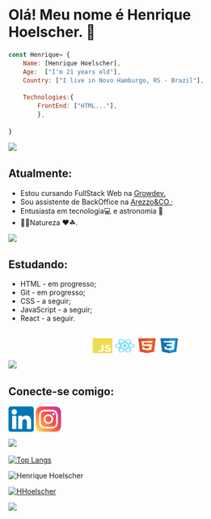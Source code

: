 # Olá! Meu nome é Henrique Hoelscher. 👋 

```javascript
const Henrique= {
    Name: [Henrique Hoelscher],
    Age:  ["I'm 21 years old"],
    Country: ["I live in Novo Hamburgo, RS - Brazil"],
   
    Technologies:{
        FrontEnd: ["HTML..."],
        },

}
```
<img src="https://user-images.githubusercontent.com/73097560/115834477-dbab4500-a447-11eb-908a-139a6edaec5c.gif"></a>

## Atualmente: <br>
- Estou cursando FullStack Web na <a href="https://www.growdev.com.br/">Growdev.</a> <br>
- Sou assistente de BackOffice na <a href="https://www.arezzo.com.br/">Arezzo&CO.</a>; <br>
- Entusiasta em tecnologia💻 e astronomia 🚀
- 🌱🌲Natureza ❤☘.

<img src="https://user-images.githubusercontent.com/73097560/115834477-dbab4500-a447-11eb-908a-139a6edaec5c.gif"></a>

<!--Tecnologias-->
## Estudando:
- HTML - em progresso;
- Git - em progresso;
- CSS - a seguir;
- JavaScript - a seguir;
- React - a seguir.


<div align="center" style="display: inline_block"><br>
        <img align="center" alt="Js" height="30" width="40" src="https://github.com/HHoelscher/HHoelscher/blob/main/images/javascript-plain.svg" target= "blanq">
        <img align="center" alt="React" height="30" width="40" src="https://github.com/HHoelscher/HHoelscher/blob/main/images/react-original.svg">
        <img align="center" alt="HTML" height="30" width="40" src="https://github.com/HHoelscher/HHoelscher/blob/main/images/html5-original.svg">
        <img align="center" alt="CSS" height="30" width="40" src="https://github.com/HHoelscher/HHoelscher/blob/main/images/css3-original.svg">
       </div>
<!--Tecnologias-->


<img src="https://user-images.githubusercontent.com/73097560/115834477-dbab4500-a447-11eb-908a-139a6edaec5c.gif"></a>


<!--Redes sociais-->
## Conecte-se comigo: <br>
<a href="https://www.linkedin.com/in/henrique-hoelscher-9392ba1a4/">
<img src="https://github.com/HHoelscher/HHoelscher/blob/main/images/linkedin.png" alt="Linkedin" width="50px" align="center"></a>
<a href="https://www.instagram.com/hhoelscher_/" target="_blank">
<img src="https://github.com/HHoelscher/HHoelscher/blob/main/images/instagram.png" alt="Instagram" width="50px" align="center"></a>
<!--Redes sociais-->

<img src="https://user-images.githubusercontent.com/73097560/115834477-dbab4500-a447-11eb-908a-139a6edaec5c.gif"></a>

<!--Contadores-->
[![Top Langs](https://github-readme-stats.vercel.app/api/top-langs/?username=HHoelscher&layout=compact)](https://github.com/HHoelscher/github-readme-stats)

<p align="left"> <img src="https://komarev.com/ghpvc/?username=HHoelscher&label=Profile%20views&color=373aff&style=flat" alt="Henrique Hoelscher"/> </p>

[![HHoelscher](https://img.shields.io/github/followers/hhoelscher?style=social)]([LINK-DO-SEU-GITHUB](https://github.com/HHoelscher))

<!--Contadores-->

<img src="https://user-images.githubusercontent.com/73097560/115834477-dbab4500-a447-11eb-908a-139a6edaec5c.gif"></a>
